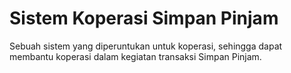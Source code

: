 # Sistem Koperasi Simpan Pinjam
Sebuah sistem yang diperuntukan untuk koperasi, sehingga dapat membantu koperasi dalam kegiatan transaksi Simpan Pinjam.
